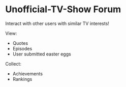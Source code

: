 # Unofficial-TV-Show Forum

Interact with other users with similar TV interests!

View:
* Quotes
* Episodes
* User submitted easter eggs

Collect:
* Achievements
* Rankings